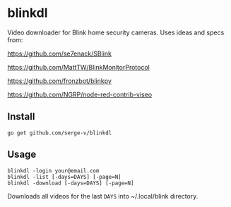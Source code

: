 # blinkdl
Video downloader for Blink home security cameras.
Uses ideas and specs from:

https://github.com/se7enack/SBlink

https://github.com/MattTW/BlinkMonitorProtocol

https://github.com/fronzbot/blinkpy

https://github.com/NGRP/node-red-contrib-viseo

## Install

	go get github.com/serge-v/blinkdl

## Usage

	blinkdl -login your@email.com
	blinkdl -list [-days=DAYS] [-page=N]
	blinkdl -download [-days=DAYS] [-page=N]

Downloads all videos for the last `DAYS` into ~/.local/blink directory.
